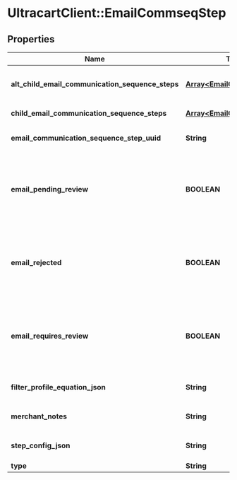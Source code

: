 # UltracartClient::EmailCommseqStep

## Properties
Name | Type | Description | Notes
------------ | ------------- | ------------- | -------------
**alt_child_email_communication_sequence_steps** | [**Array&lt;EmailCommseqStep&gt;**](EmailCommseqStep.md) | Array of child steps for the alternate path | [optional] 
**child_email_communication_sequence_steps** | [**Array&lt;EmailCommseqStep&gt;**](EmailCommseqStep.md) | Array of child steps | [optional] 
**email_communication_sequence_step_uuid** | **String** | Email commseq step UUID | [optional] 
**email_pending_review** | **BOOLEAN** | True if the content of the email associated with this step is pending review by UltraCart | [optional] 
**email_rejected** | **BOOLEAN** | True if the content of the email associated with this step was rejected during review by UltraCart | [optional] 
**email_requires_review** | **BOOLEAN** | True if the content of the email associated with this step requires review by UltraCart | [optional] 
**filter_profile_equation_json** | **String** | Filter profile equation JSON | [optional] 
**merchant_notes** | **String** | Internal merchant notes | [optional] 
**step_config_json** | **String** | Arbitrary Configuration for a step | [optional] 
**type** | **String** | Type of step | [optional] 


